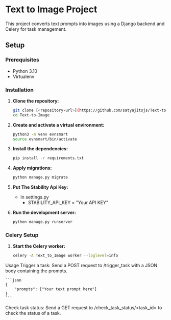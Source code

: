 # Text to Image Project

This project converts text prompts into images using a Django backend and Celery for task management.

## Setup
### Prerequisites

- Python 3.10
- Virtualenv

### Installation

1. **Clone the repository:**

    ```sh
    git clone [<repository-url>](https://github.com/satyajitsjs/Text-to-Image.git)
    cd Text-to-Image
    ```

2. **Create and activate a virtual environment:**

    ```sh
    python3 -m venv evnsmart
    source evnsmart/bin/activate
    ```

3. **Install the dependencies:**

    ```sh
    pip install -r requirements.txt
    ```

4. **Apply migrations:**

    ```sh
    python manage.py migrate
    ```
5. **Put The Stability Api Key:**
    - In settings.py
        - STABILITY_API_KEY = "Your API KEY"

6. **Run the development server:**

    ```sh
    python manage.py runserver
    ```

### Celery Setup

1. **Start the Celery worker:**

    ```sh
    celery -A Text_to_Image worker --loglevel=info
    ```

Usage
Trigger a task:
Send a POST request to /trigger_task with a JSON body containing the prompts.

    ```json
    {
        "prompts": ["Your text prompt here"]
    }
    ```

Check task status:
Send a GET request to /check_task_status/<task_id> to check the status of a task.